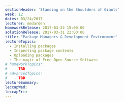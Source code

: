 ```yaml
---
sectionHeader: 'Standing on the Shoulders of Giants'
week: 12
dates: 03/24/2017
lecturer: mmdarden
homeworkRelease: 2017-03-24 15:00:00
solutionRelease: 2017-03-31 22:00:00
title: "Package Managers & Development Environment"
lectureTopics:
  - Installing packages
  - Inspecting package contents
  - Uploading packages
  - The magic of Free Open Source Software
# homeworkTopics:
#   - TBD
# advancedTopics:
#   - TBD
lectureSummary:
leccapWed:
leccapFri:
---
```

